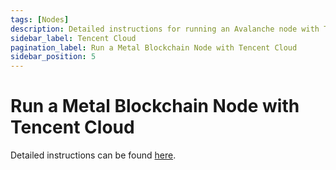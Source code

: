 ```yaml
---
tags: [Nodes]
description: Detailed instructions for running an Avalanche node with Tencent Cloud
sidebar_label: Tencent Cloud
pagination_label: Run a Metal Blockchain Node with Tencent Cloud
sidebar_position: 5
---
```


# Run a Metal Blockchain Node with Tencent Cloud

Detailed instructions can be found [here](https://www.tencentcloud.com/dynamic/insights/sample-article/100424).
